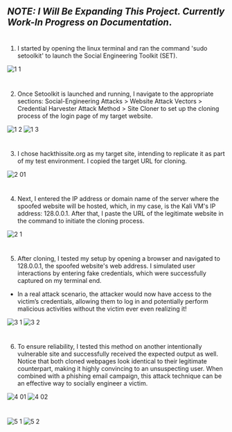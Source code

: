 #
#
## **<em>NOTE: I Will Be Expanding This Project. Currently Work-In Progress on Documentation</em>**.
#
#

1. I started by opening the linux terminal and ran the command 'sudo setoolkit' to launch the Social Engineering Toolkit (SET).

![1 1](https://github.com/user-attachments/assets/8693f5f9-f669-4bf1-b70c-f4a52578a506)
#

2. Once Setoolkit is launched and running, I navigate to the appropriate sections: Social-Engineering Attacks > Website Attack Vectors > Credential Harvester Attack Method > Site Cloner to set up the cloning process of the login page of my target website.  

![1 2](https://github.com/user-attachments/assets/f9108a95-a473-4ea9-9e70-169170688fcb)
![1 3](https://github.com/user-attachments/assets/97be5489-cbd8-4f1c-b133-7a4b15554537)
#

3. I chose hackthissite.org as my target site, intending to replicate it as part of my test environment. I copied the target URL for cloning.

![2 01](https://github.com/user-attachments/assets/af80ab93-4830-4645-afea-6c3c6fca0ae5)
#

4. Next, I entered the IP address or domain name of the server where the spoofed website will be hosted, which, in my case, is the Kali VM's IP address: 128.0.0.1. After that, I paste the URL of the legitimate website in the command to initiate the cloning process.

![2 1](https://github.com/user-attachments/assets/02b2e694-97cd-43f3-849d-554c26097221)
#

5. After cloning, I tested my setup by opening a browser and navigated to 128.0.0.1, the spoofed website's web address. I simulated user interactions by entering fake credentials, which were successfully captured on my terminal end.
 - In a real attack scenario, the attacker would now have access to the victim’s credentials, allowing them to log in and potentially perform malicious activities without the victim ever even realizing it!
 
![3 1](https://github.com/user-attachments/assets/7c00c6b7-16d1-47c0-a4a8-5ba317810c8c)
![3 2](https://github.com/user-attachments/assets/680f4de5-c3b6-4afd-a909-92e88db302ea)
#

6. To ensure reliability, I tested this method on another intentionally vulnerable site and successfully received the expected output as well. Notice that both cloned webpages look identical to their legitimate counterpart, making it highly convincing to an unsuspecting user. When combined with a phishing email campaign, this attack technique can be an effective way to socially engineer a victim.

![4 01](https://github.com/user-attachments/assets/17313ac1-2734-4057-a676-4d2f9e20cf9a)
![4 02](https://github.com/user-attachments/assets/191325ef-23fb-4013-ae57-d13aefb86dd4)
#
![5 1](https://github.com/user-attachments/assets/f6371a6c-68bb-4bda-88c8-9ffabac701a4)
![5 2](https://github.com/user-attachments/assets/f4bd8ea8-28e1-4654-b4af-af1bbaea39a7)
#
